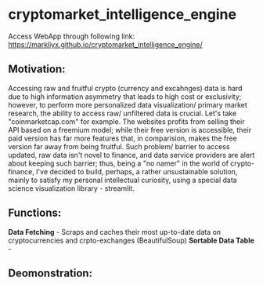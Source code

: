 # cryptomarket_intelligence_engine
Access WebApp through following link: https://markliyx.github.io/cryptomarket_intelligence_engine/

## Motivation: 
Accessing raw and fruitful crypto (currency and excahnges) data is hard due to high information asymmetry that leads to high cost or exclusivity; however, 
to perform more personalized data visualization/ primary market research, the ability to access raw/ unfiltered data is crucial. Let's take "coinmarketcap.com" 
for example. The websites profits from selling their API based on a freemium model; while their free version is accessible, their paid version has far more features 
that, in comparision, makes the free version far away from being fruitful. Such problem/ barrier to access updated, raw data isn't novel to finance, and data service 
providers are alert about keeping such barrier; thus, being a "no namer" in the world of crypto-finance, I've decided to build, perhaps, a rather unsustainable 
solution, mainly to satisfy my personal intellectual curiosity, using a special data science visualization library - streamlit. 

## Functions: 
**Data Fetching** - Scraps and caches their most up-to-date data on cryptocurrencies and crpto-exchanges (BeautifulSoup)
**Sortable Data Table** -  

## Deomonstration: 

